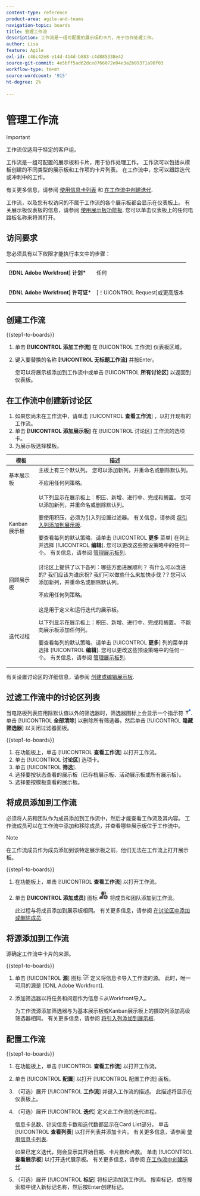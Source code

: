 ```yaml
---
content-type: reference
product-area: agile-and-teams
navigation-topic: boards
title: 管理工作流
description: 工作流是一组可配置的展示板和卡片，用于协作处理工作。
author: Lisa
feature: Agile
exl-id: c46c42e8-e14d-414d-b883-c4d885338e42
source-git-commit: 4e5bff5ad62dce8766072e04e3a2b89371a90f03
workflow-type: tm+mt
source-wordcount: '915'
ht-degree: 2%

---
```


# 管理工作流

>[!IMPORTANT]
>
>工作流仅适用于特定的客户组。

工作流是一组可配置的展示板和卡片，用于协作处理工作。 工作流可以包括从模板创建的不同类型的展示板和工作项的卡片列表。 在工作流中，您可以跟踪迭代或冲刺中的工作。

有关更多信息，请参阅 [使用信息卡列表](/help/quicksilver/agile/use-boards-agile-planning-tools/use-card-list.md) 和 [在工作流中创建迭代](/help/quicksilver/agile/use-boards-agile-planning-tools/create-an-iteration-in-workstream.md).

工作流，以及您有权访问的不属于工作流的各个展示板都会显示在仪表板上。 有关展示板仪表板的信息，请参阅 [使用展示板功能板](/help/quicksilver/agile/get-started-with-boards/use-boards-page.md). 您可以单击仪表板上的任何电路板名称来将其打开。

## 访问要求

您必须具有以下权限才能执行本文中的步骤：

<table style="table-layout:auto"> 
 <col> 
 </col> 
 <col> 
 </col> 
 <tbody> 
  <tr> 
   <td role="rowheader"><strong>[!DNL Adobe Workfront] 计划*</strong></td> 
   <td> <p>任何</p> </td> 
  </tr> 
  <tr> 
   <td role="rowheader"><strong>[!DNL Adobe Workfront] 许可证*</strong></td> 
   <td> <p>[！UICONTROL Request]或更高版本</p> </td> 
  </tr> 
 </tbody> 
</table>

## 创建工作流

{{step1-to-boards}}

1. 单击 **[!UICONTROL 添加工作流]** 在 [!UICONTROL 工作流] 仪表板区域。
1. 键入要替换的名称 **[!UICONTROL 无标题工作流]** 并按Enter。

   您可以将展示板添加到工作流中或单击 [!UICONTROL **所有讨论区**] 以返回到仪表板。

## 在工作流中创建新讨论区

1. 如果您尚未在工作流中，请单击 [!UICONTROL **查看工作流**] ，以打开现有的工作流。
1. 单击 **[!UICONTROL 添加展示板]** 在 [!UICONTROL 讨论区] 工作流的选项卡。
1. 为展示板选择模板。

| 模板 | 描述 |
|---------|----------|
| 基本展示板 | 主板上有三个默认列。 您可以添加新列，并重命名或删除默认列。 <p>不应用任何列策略。 |
| Kanban 展示板 | 以下列显示在展示板上：积压、新增、进行中、完成和搁置。 您可以添加新列，并重命名或删除默认列。<p>要使用积压，必须为引入列设置过滤器。 有关信息，请参阅 [将引入列添加到展示板](/help/quicksilver/agile/use-boards-agile-planning-tools/add-intake-column-to-board.md). <p>要查看每列的默认策略，请单击 [!UICONTROL **更多** 菜单] 在列上并选择 [!UICONTROL **编辑**]. 您可以更改这些预设策略中的任何一个。 有关信息，请参阅 [管理展示板列](/help/quicksilver/agile/get-started-with-boards/manage-board-columns.md). |
| 回顾展示板 | 讨论区上提供了以下各列：哪些方面进展顺利？ 有什么可以改进的? 我们应该为谁庆祝? 我们可以做些什么来加快步伐？? 您可以添加新列，并重命名或删除默认列。 <p>不应用任何列策略。 |
| 迭代过程 | 这是用于定义和运行迭代的展示板。 <p>以下列显示在展示板上：积压、新增、进行中、完成和搁置。 不能向展示板添加任何列。 <p>要查看每列的默认策略，请单击 [!UICONTROL **更多**] 列的菜单并选择 [!UICONTROL **编辑**]. 您可以更改这些预设策略中的任何一个。 有关信息，请参阅 [管理展示板列](/help/quicksilver/agile/get-started-with-boards/manage-board-columns.md). |

有关设置讨论区的详细信息，请参阅 [创建或编辑展示板](/help/quicksilver/agile/get-started-with-boards/create-edit-board.md).

## 过滤工作流中的讨论区列表

当电路板列表应用除默认值以外的筛选器时，筛选器图标上会显示一个指示符 ![已应用筛选器](assets/boards-filterapplied-30x30.png). 单击 [!UICONTROL **全部清除**] 以删除所有筛选器，然后单击 [!UICONTROL **隐藏筛选器**] 以关闭过滤器面板。

{{step1-to-boards}}

1. 在功能板上，单击 [!UICONTROL **查看工作流**] 以打开工作流。
1. 单击 [!UICONTROL **讨论区**] 选项卡。
1. 单击 [!UICONTROL **筛选**].
1. 选择要按状态查看的展示板（已存档展示板、活动展示板或所有展示板）。
1. 选择要按模板查看的展示板。

## 将成员添加到工作流

必须将人员和团队作为成员添加到工作流中，然后才能查看工作流及其内容。 工作流成员可以在工作流中添加和移除成员，并查看哪些展示板位于工作流中。

>[!NOTE]
>
>在工作流成员作为成员添加到该特定展示板之前，他们无法在工作流上打开展示板。

{{step1-to-boards}}

1. 在功能板上，单击 [!UICONTROL **查看工作流**] 以打开工作流。
1. 单击 **[!UICONTROL 添加成员]** 图标 ![添加成员](assets/boards-addmember-spectrum-25x25.png) 将成员和团队添加到工作流。

   此过程与将成员添加到展示板相同。 有关更多信息，请参阅 [在讨论区中添加或删除成员](/help/quicksilver/agile/get-started-with-boards/add-members-to-board.md).

## 将源添加到工作流

源确定工作流中卡片的来源。

{{step1-to-boards}}

1. 单击 [!UICONTROL **源**] 图标 ![“源”图标](assets/sources-icon.png) 定义将信息卡导入工作流的源。 此时，唯一可用的源是 [!DNL Adobe Workfront].
1. 添加筛选器以将任务和问题作为信息卡从Workfront导入。

   为工作流源添加筛选器与为基本展示板或Kanban展示板上的摄取列添加高级筛选器相同。 有关更多信息，请参阅 [将引入列添加到展示板](/help/quicksilver/agile/use-boards-agile-planning-tools/add-intake-column-to-board.md).

## 配置工作流

{{step1-to-boards}}

1. 在功能板上，单击 [!UICONTROL **查看工作流**] 以打开工作流。
1. 单击 [!UICONTROL **配置**] 以打开 [!UICONTROL 配置工作流] 面板。
1. （可选）展开 [!UICONTROL **工作流**] 并键入工作流的描述。 此描述将显示在仪表板上。
1. （可选）展开 [!UICONTROL **迭代**] 定义此工作流的迭代进程。

   信息卡总数、针尖信息卡数和迭代数都显示在Card List部分。 单击 [!UICONTROL **查看列表**] 以打开列表并添加卡片。 有关更多信息，请参阅 [使用信息卡列表](/help/quicksilver/agile/use-boards-agile-planning-tools/use-card-list.md).

   如果已定义迭代，则会显示其开始日期、卡片数和点数。 单击 [!UICONTROL **查看展示板**] 以打开迭代展示板。 有关更多信息，请参阅 [在工作流中创建迭代](/help/quicksilver/agile/use-boards-agile-planning-tools/create-an-iteration-in-workstream.md).

1. （可选）展开 [!UICONTROL **标记**] 将标记添加到工作流。 搜索标记，或在搜索框中键入新标记名称，然后按Enter创建标记。
